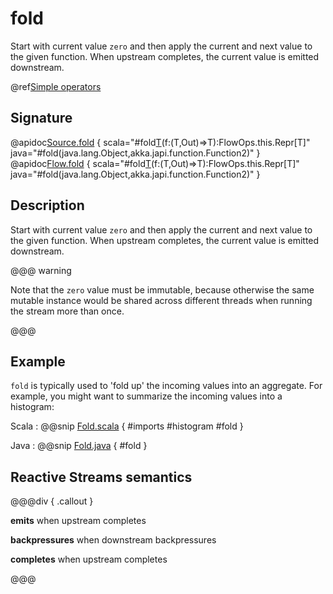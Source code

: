 # fold

Start with current value `zero` and then apply the current and next value to the given function. When upstream completes, the current value is emitted downstream.

@ref[Simple operators](../index.md#simple-operators)

## Signature

@apidoc[Source.fold](Source) { scala="#fold[T](zero:T)(f:(T,Out)=&gt;T):FlowOps.this.Repr[T]" java="#fold(java.lang.Object,akka.japi.function.Function2)" }
@apidoc[Flow.fold](Flow) { scala="#fold[T](zero:T)(f:(T,Out)=&gt;T):FlowOps.this.Repr[T]" java="#fold(java.lang.Object,akka.japi.function.Function2)" }

## Description

Start with current value `zero` and then apply the current and next value to the given function. When upstream
completes, the current value is emitted downstream.

@@@ warning

Note that the `zero` value must be immutable, because otherwise
the same mutable instance would be shared across different threads
when running the stream more than once.

@@@

## Example

`fold` is typically used to 'fold up' the incoming values into an aggregate. For example, you might want to summarize the incoming values into a histogram:

Scala
:   @@snip [Fold.scala](/gemini-docs/src/test/scala/docs/stream/operators/sourceorflow/Fold.scala) { #imports #histogram #fold }

Java
:   @@snip [Fold.java](/gemini-docs/src/test/java/jdocs/stream/operators/SourceOrFlow.java) { #fold }

## Reactive Streams semantics

@@@div { .callout }

**emits** when upstream completes

**backpressures** when downstream backpressures

**completes** when upstream completes

@@@


